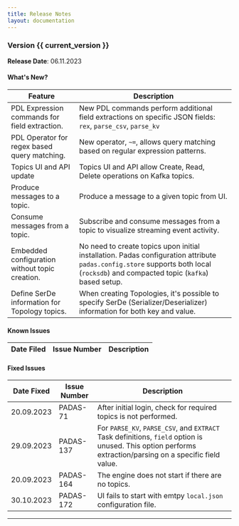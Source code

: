 ```yaml
---
title: Release Notes
layout: documentation
---
```


### Version {{ current_version }}

**Release Date**: 06.11.2023

#### What's New?

| Feature                         | Description |
| ----------------------          | ----------------------       
| PDL Expression commands for field extraction.  | New PDL commands perform additional field extractions on specific JSON fields: `rex`, `parse_csv`, `parse_kv`
| PDL Operator for regex based query matching.   | New operator, `~=`, allows query matching based on regular expression patterns.
| Topics UI and API update        | Topics UI and API allow Create, Read, Delete operations on Kafka topics.
| Produce messages to a topic.    | Produce a message to a given topic from UI.
| Consume messages from a topic.  | Subscribe and consume messages from a topic to visualize streaming event activity.
| Embedded configuration without topic creation. | No need to create topics upon initial installation.  Padas configuration attribute `padas.config.store` supports both local (`rocksdb`) and compacted topic (`kafka`) based setup.
| Define SerDe information for Topology topics.  | When creating Topologies, it's possible to specify SerDe (Serializer/Deserializer) information for both key and value.


#### Known Issues

| Date Filed    | Issue Number      | Description |
| ------------- | ----------------  | ----------------------       


#### Fixed Issues

| Date Fixed    | Issue Number      | Description |
| ------------- | ----------------  | ----------------------   
| 20.09.2023    | PADAS-71	        | After initial login, check for required topics is not performed.     
| 29.09.2023    | PADAS-137	        | For `PARSE_KV`, `PARSE_CSV`, and `EXTRACT` Task definitions, `field` option is unused.  This option performs extraction/parsing on a specific field value. 
| 20.09.2023    | PADAS-164         | The engine does not start if there are no topics.
| 30.10.2023    | PADAS-172         | UI fails to start with emtpy `local.json` configuration file.

---
